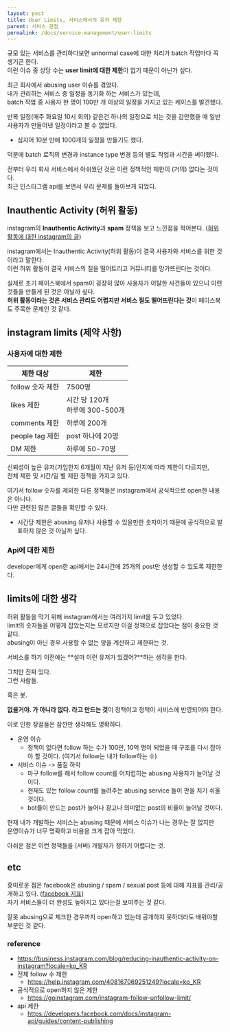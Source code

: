 ```yaml
---
layout: post
title: User Limits, 서비스에서의 유저 제한
parent: 서비스 관점
permalink: /docs/service-management/user-limits
---
```


규모 있는 서비스를 관리하다보면 unnormal case에 대한 처리가 batch 작업마다 꼭 생기곤 한다.  
이런 이슈 중 상당 수는 **user limit에 대한 제한**이 없기 때문이 아닌가 싶다.


최근 회사에서 abusing user 이슈를 겪었다.  
내가 관리하는 서비스 중 일정을 동기화 하는 서비스가 있는데,  
batch 작업 중 사용자 한 명이 100만 개 이상의 일정을 가지고 있는 케이스를 발견했다.

반복 일정(매주 화요일 10시 회의) 같은건 하나의 일정으로 치는 것을 감안했을 때 일반 사용자가 만들어낸 일정이라고 볼 수 없었다.  
- 심지어 10분 만에 1000개의 일정을 만들기도 했다.

덕분에 batch 로직의 변경과 instance type 변경 등의 별도 작업과 시간을 써야했다.

전부터 우리 회사 서비스에서 아쉬웠던 것은 이런 정책적인 제한이 (거의) 없다는 것이다.  
최근 인스타그램 api를 보면서 우리 문제를 돌아보게 되었다.


## Inauthentic Activity (허위 활동)

instagram의 **Inauthentic Activity**과 **spam** 정책을 보고 느낀점을 적어본다. ([허위 활동에 대한 instagram의 글](https://business.instagram.com/blog/reducing-inauthentic-activity-on-instagram?locale=ko_KR))

instagram에서는 Inauthentic Activity(허위 활동)이 결국 사용자와 서비스를 위한 것이라고 말한다.  
이런 허위 활동이 결국 서비스의 질을 떨어트리고 커뮤니티를  망가뜨린다는 것이다.

실제로 초기 페이스북에서 spam이 굉장히 많아 사용자가 이탈한 사건들이 있으니 이런 것들을 만들게 된 것은 아닐까 싶다.  
**허위 활동이라는 것은 서비스 관리도 어렵지만 서비스 질도 떨어뜨린다는 것**이 페이스북도 주목한 문제인 것 같다.


## instagram limits (제약 사항)

### 사용자에 대한 제한

|제한 대상| 제한|
|----|----|
|follow 숫자 제한|7500명|
|likes 제한| 시간 당 120개 <br>하루에 300-500개|
|comments 제한|하루에 200개|
|people tag 제한|post 하나에 20명|
|DM 제한|하루에 50-70명|

신뢰성이 높은 유저(가입한지 6개월이 지난 유저 등)인지에 따라 제한이 다르지만,  
전체 제한 및 시간/일 별 제한 정책을 가지고 있다.

여기서 follow 숫자를 제외한 다른 정책들은 instagram에서 공식적으로 open한 내용은 아니다.  
다만 관련된 많은 글들을 확인할 수 있다.
- 시간당 제한은 abusing 유저나 사용할 수 있을만한 숫자이기 때문에 공식적으로 발표하지 않은 것 아닐까 싶다.

### Api에 대한 제한

developer에게 open한 api에서는 24시간에 25개의 post만 생성할 수 있도록 제한한다.


## limits에 대한 생각

허위 활동을 막기 위해 instagram에서는 여러가지 limit을 두고 있었다.  
limit의 숫자들을 어떻게 잡았는지는 모르지만 이걸 정책으로 잡았다는 점이 중요한 것 같다.  
abusing이 아닌 경우 사용할 수 없는 양을 계산하고 제한하는 것.

서비스를 하기 이전에는 **설마 이런 유저가 있겠어?**하는 생각을 한다.  

그치만 진짜 있다.  
그런 사람들.  

혹은 봇.

**없을거야. 가 아니라 없다. 라고 만드는 것**이 정책이고 정책이 서비스에 반영되어야 한다.

이로 인한 장점들은 잠깐만 생각해도 명확하다.

- 운영 이슈
    - 정책이 없다면 follow 하는 수가 100만, 10억 명이 되었을 때 구조를 다시 잡아야 할 것이다. (여기서 follow는 내가 follow하는 수)
- 서비스 이슈 -> 품질 하락
    - 마구 follow를 해서 follow count를 어지럽히는 abusing 사용자가 늘어날 것이다.
    - 현재도 있는 follow count를 늘려주는 abusing service 들이 판을 치기 쉬울 것이다.
    - bot들이 만드는 post가 늘어나 광고나 의미없는 post의 비율이 늘어날 것이다.

현재 내가 개발하는 서비스는 abusing 때문에 서비스 이슈가 나는 경우는 잘 없지만  
운영이슈가 너무 명확하고 비용을 크게 잡아 먹었다.

아쉬운 점은 이런 정책들을 (서버) 개발자가 정하기 어렵다는 것.  


## etc

흥미로운 점은 facebook은 abusing / spam / sexual post 등에 대해 지표를 관리/공개하고 있다. ([facebook 지표](https://transparency.fb.com/data/community-standards-enforcement/spam/facebook/))  
자기 서비스들이 더 완성도 높아지고 있다는걸 보여주는 것 같다.  

잘못 abusing으로 체크한 경우까지 open하고 있는데 공개하지 못하더라도 배워야할 부분인 것 같다.


### reference

- https://business.instagram.com/blog/reducing-inauthentic-activity-on-instagram?locale=ko_KR
- 전체 follow 수 제한
    - https://help.instagram.com/408167069251249?locale=ko_KR
- 공식적으로 open하지 않은 제한
    - https://goinstagram.com/instagram-follow-unfollow-limit/
- api 제한
    - https://developers.facebook.com/docs/instagram-api/guides/content-publishing